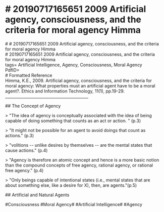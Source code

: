 # \# 20190717165651 2009 Artificial agency, consciousness, and the criteria for moral agency Himma

\# \# 20190717165651 2009 Artificial agency, consciousness, and the criteria for moral agency Himma\
\# 20190717165651 2009 Artificial agency, consciousness, and the criteria for moral agency Himma\
tags= Artificial Intelligence, Agency, Consciousness, Moral Agency\
PdfID=\
\# Formatted Reference\
Himma, K.E., 2009. Artificial agency, consciousness, and the criteria for moral agency: What properties must an artificial agent have to be a moral agent?. Ethics and Information Technology, 11(1), pp.19-29.\
\_\_\_\_\_\_\_\_\_\_\_\_\_\_\_\_\_\_\_\_\_\_\_\_\_\_\_\_\_\_\_\_\_\_\_\_\_\_\_\_\_\_

\#\# The Concept of Agency

\> "The idea of agency is conceptually associated with the idea of being capable of doing something that counts as an act or action. " (p.3)

\> "It might not be possible for an agent to avoid doings that count as actions." (p.3)

\> "volitions -- unlike desires by themselves -- are the mental states that cause actions." (p.4)

\> "Agency is therefore an atomic concept and hence is a more basic notion than the compound concepts of free agency, rational agency, or rational free agency." (p.4)

\> "Only beings capable of intentional states (i.e., mental states that are about something else, like a desire for X), then, are agents."(p.5)

\#\# Artificial and Natural Agents

\#Consciousness \#Moral Agency\# \#Artificial Intelligence\# \#Agency
